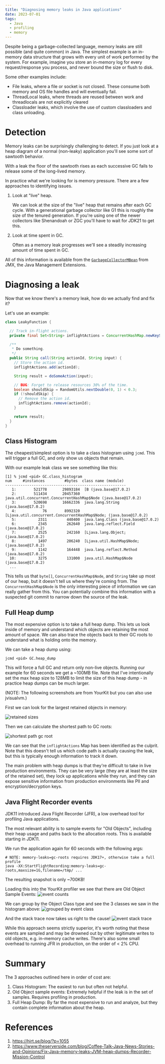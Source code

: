 ```yaml
---
title: "Diagnosing memory leaks in Java applications"
date: 2023-07-01
tags:
  - Java
  - profiling
  - memory
---
```


Despite being a garbage-collected language, memory leaks are still possible (and quite common) in
Java. The simplest example is an in-memory data structure that grows with every unit of work
performed by the system. For example, imagine you store an in-memory log for every request/response
you process, and never bound the size or flush to disk.

Some other examples include:

* File leaks, where a file or socket is not closed. These consume both memory and OS file handles
  and will eventually fail.
* ThreadLocal leaks, where threads are reused between work and threadlocals are not explicitly
  cleared
* Classloader leaks, which involve the use of custom classloaders and class unloading.

# Detection

Memory leaks can be surprisingly challenging to detect. If you just look at a heap diagram of a
normal (non-leaky) application you'll see some sort of sawtooth behavior.

With a leak the floor of the sawtooth rises as each successive GC fails to release some of the
long-lived memory.

In practice what we're looking for is memory pressure. There are a few approaches to identifying
issues.

1. Look at "live" heap.

   We can look at the size of the "live" heap that remains after each GC cycle. With a generational
   garbage collector like G1 this is roughly the size of the tenured generation. If you're using one
   of the newer collectors like Shenandoah or ZGC you'll have to wait for JDK21 to get this.

2. Look at time spent in GC.

   Often as a memory leak progresses we'll see a steadily increasing amount of time spent in GC.

All of this information is available from
the [`GarbageCollectorMBean`](https://docs.oracle.com/en/java/javase/17/docs/api/java.management/java/lang/management/GarbageCollectorMXBean.html)
from JMX, the Java Management Extensions.

# Diagnosing a leak

Now that we know there's a memory leak, how do we actually find and fix it?

Let's use an example:

```java
class LeakyFunction {

  // Track in-flight actions.
  private final Set<String> inflightActions = ConcurrentHashMap.newKeySet();

  /**
   * Do something.
   */
  public String call(String actionId, String input) {
    // Store the action id.
    inflightActions.add(actionId);

    String result = doSomeAction(input);

    // BUG: Forget to release resources 30% of the time.
    boolean shouldSkip = RandomUtils.nextDouble(0, 1) < 0.3;
    if (!shouldSkip) {
      // Remove the action id.
      inflightActions.remove(actionId);
    }

    return result;
  }
}
```

## Class Histogram

The cheapest/simplest option is to take a class histogram using `jcmd`. This will trigger a full GC,
and only show us objects that remain.

With our example leak class we see something like this:

```
[1] % jcmd <pid> GC.class_histogram
num     #instances         #bytes  class name (module)
-------------------------------------------------------
   1:        521778       29893184  [B (java.base@17.0.2)
   2:        511434       20457360  java.util.concurrent.ConcurrentHashMap$Node (java.base@17.0.2)
   3:        520698       16662336  java.lang.String (java.base@17.0.2)
   4:            76        8992320  [Ljava.util.concurrent.ConcurrentHashMap$Node; (java.base@17.0.2)
   5:          2311         440400  java.lang.Class (java.base@17.0.2)
   6:          2345         262640  java.lang.reflect.Field (java.base@17.0.2)
   7:          2525         242160  [Ljava.lang.Object; (java.base@17.0.2)
   8:          1497         206240  [Ljava.util.HashMap$Node; (java.base@17.0.2)
   9:          1142         164448  java.lang.reflect.Method (java.base@17.0.2)
  10:          3275         131000  java.util.HashMap$Node (java.base@17.0.2)
  ...
```

This tells us that `byte[]`, `ConcurrentHashMap$Node`, and `String` take up most of our heap, but it
doesn't tell us where they're coming from. The `ConcurrentHashMap$Node` is the only interesting
piece of information we can really gather from this. You can potentially combine this information
with a suspected git commit to narrow down the source of the leak.

## Full Heap dump

The most expensive option is to take a full heap dump. This lets us look inside of memory and
understand which objects are retaining the most amount of space. We can also trace the objects back
to their GC roots to understand what is holding onto the memory.

We can take a heap dump using:
```shell
jcmd <pid> GC.heap_dump
```

This will force a full GC and return only non-live objects. Running our example for 60 seconds we
get a ~100MB file. Note that I've intentionally set the max heap size to 128MB to limit the size of
this heap dump - in practice heap dumps can be much larger.

(NOTE: The following screenshots are from YourKit but you can also use jvisualvm.)

First we can look for the largest retained objects in memory:

![retained sizes](/profiling/memory_leaks/retained_sizes.png)

Then we can calculate the shortest path to GC roots:

![shortest path gc root](/profiling/memory_leaks/shortest_path_gc_root.png)

We can see that the `inflightActions` Map has been identified as the culprit. Note that this doesn't
tell us which code path is actually causing the leak, but this is typically enough information to
track it down.

The main problem with heap dumps is that they're difficult to take in live production environments.
They can be very large (they are at least the size of the retained set), they lock up applications
while they run, and they can expose sensitive information from production environments like PII and
encryption/decryption keys.

## Java Flight Recorder events

JDK11 introduced Java Flight Recorder (JFR), a low overhead tool for profiling Java applications.

The most relevant ability is to sample events for "Old Objects", including their heap usage and
paths back to the allocation roots. This is available starting in JDK11.

We run the application again for 60 seconds with the following args:
```shell
# NOTE: memory-leaks=gc-roots requires JDK17+, otherwise take a full profile
java -XX:StartFlightRecording:memory-leaks=gc-roots,maxsize=1G,filename=/tmp/ ...
```

The resulting snapshot is only ~700KB!

Loading this into the YourKit profiler we see that there are Old Object Sample Events:
![event counts](/profiling/memory_leaks/old_object_event_count.png)

We can group by the Object Class type and see the 3 classes we saw in the histogram above:
![grouped by event class](/profiling/memory_leaks/group_by_object_event_class.png)

And the stack trace now takes us right to the cause!
![event stack trace](/profiling/memory_leaks/object_event_stack_trace.png)

While this approach seems strictly superior, it's worth noting that these events are sampled and may
be drowned out by other legitimate writes to old objects, e.g. in-memory cache writes. There's also
some small overhead to running JFR in production, on the order of < 2% CPU.

# Summary
The 3 approaches outlined here in order of cost are:
1. Class Histogram: The easiest to run but often not helpful.
2. Old Object sample events: Extremely helpful if the leak is in the set of samples. Requires profiling in production.
3. Full Heap Dump: By far the most expensive to run and analyze, but they contain complete
   information about the heap.

# References
1. https://hirt.se/blog/?p=1055
2. https://www.theserverside.com/blog/Coffee-Talk-Java-News-Stories-and-Opinions/Fix-Java-memory-leaks-JVM-heap-dumps-Recorder-Mission-Control
